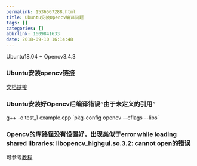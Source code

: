 ```yaml
---
permalink: 1536567288.html
title: Ubuntu安装Opencv编译问题
tags: []
categories: []
abbrlink: 1609841633
date: 2018-09-10 16:14:48
---
```


Ubuntu18.04 + Opencv3.4.3

<!--more-->

### Ubuntu安装opencv链接

[文档链接](https://docs.opencv.org/3.4.3/d7/d9f/tutorial_linux_install.html)


### Ubuntu安装好Opencv后编译错误“由于未定义的引用”

g++ -o test_1 example.cpp \`pkg-config opencv --cflags --libs\`

### Opencv的库路径没有设置好，出现类似于error while loading shared libraries: libopencv_highgui.so.3.2: cannot open的错误

可参考[教程](https://blog.csdn.net/chang_shuang/article/details/78239660)

